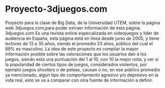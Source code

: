 # Proyecto-3djuegos.com
Proyecto para la clase de Big Data, de la Universidad UTEM, sobre la página web 3djuegos.com,para poder extraer información de esta página. 
3djuegos.com Es una revista online especializada en videojuegos y líder de audiencia en España, esta página está en línea desde junio de 2005, y tiene lectores de 13 a 35 años, siendo el promedio 23 años, público del cual el 89% es masculino.
La idea de este proyecto es compilar la mayor información posible sobre las valoraciones que los usuarios dan a los juegos, siendo esta una puntuación del 1 al 10, con 10 la mejor nota,
y ver si la popularidad de ciertos tipos de juegos, considerados violentos, por ejemplo juegos shooters o de peleas, causan o no, en ese público promedio ya mencionado, algún tipo de comportamiento agresivo y/o depresivo en la vida real, esto se va a comparar con otra fuente de información a definir.
